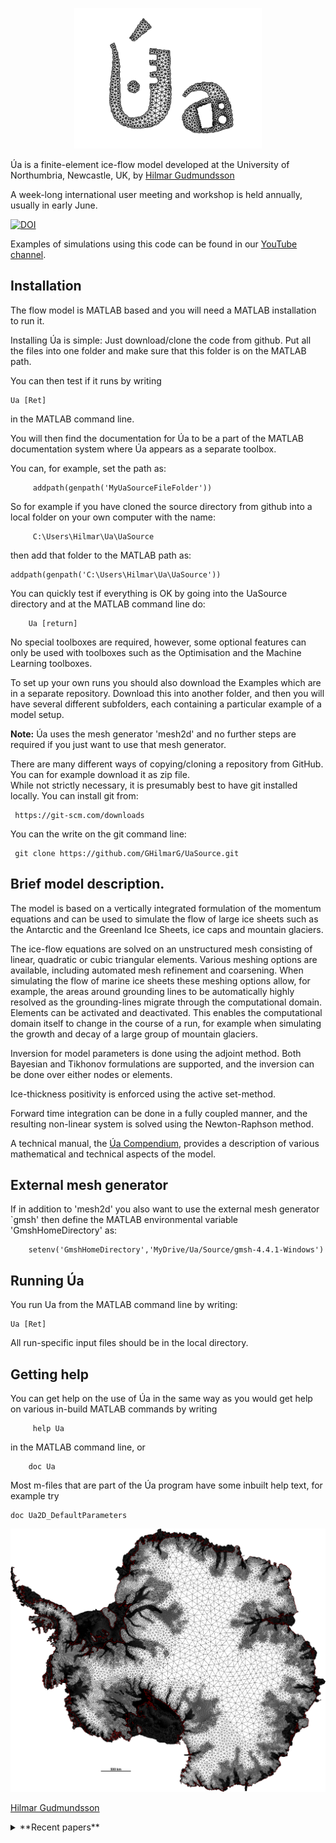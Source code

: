 




<p align="center">
  <img src = "UaLogo.png" width="300">
</p>



Úa is a finite-element ice-flow model developed at the University of
Northumbria, Newcastle, UK, by [Hilmar
Gudmundsson](https://www.northumbria.ac.uk/about-us/our-staff/g/hilmar-gudmundsson/)


A week-long international user meeting and workshop is held annually, usually in early June. 


[![DOI](https://zenodo.org/badge/DOI/10.5281/zenodo.3706624.svg)](https://doi.org/10.5281/zenodo.3706624)

Examples of simulations using this code can be found in our [YouTube
channel](https://www.youtube.com/channel/UCO8NHJqmgg_bwJx0xKJDwcA).

## Installation


The flow model is MATLAB based and you will need a MATLAB installation to run it.

Installing Úa is simple: Just download/clone the code from github. Put
all the files into one folder and make sure that this folder is on the
MATLAB path.

You can then test if it runs by writing

```
Ua [Ret]
```

in the MATLAB command line.

You will then find the documentation for Úa to be a part of the MATLAB
documentation system where Úa appears as a separate toolbox.

You can, for example, set the path as:

```
     addpath(genpath('MyUaSourceFileFolder'))
```

So for example if you have cloned the source directory from github into a local folder on your own computer with the name:

```
     C:\Users\Hilmar\Ua\UaSource
```

then add that folder to the MATLAB path as:

```
addpath(genpath('C:\Users\Hilmar\Ua\UaSource'))
```

You can quickly test if everything is OK by going into the UaSource directory and at the MATLAB command line do:


```
    Ua [return]
```

No special toolboxes are required, however, some optional features can
only be used with toolboxes such as the Optimisation and the Machine
Learning toolboxes.


To set up your own runs you should also download the Examples which
are in a separate repository.  Download this into another folder, and
then you will have several different subfolders, each containing a
particular example of a model setup.




**Note:** Úa uses the mesh generator 'mesh2d' and no further steps are required if you just want to use that mesh generator.

There are many different ways of copying/cloning a repository from GitHub. You can for example download it as zip file.    
While not strictly necessary, it is presumably best to have git installed locally. You can install git from:
 
     https://git-scm.com/downloads

You can the write on the git command line:

     git clone https://github.com/GHilmarG/UaSource.git



## Brief model description.

The model is based on a vertically integrated formulation of the
momentum equations and can be used to simulate the flow of large ice
sheets such as the Antarctic and the Greenland Ice Sheets, ice caps
and mountain glaciers.

The ice-flow equations are solved on an unstructured mesh consisting
of linear, quadratic or cubic triangular elements. Various meshing
options are available, including automated mesh refinement and
coarsening. When simulating the flow of marine ice sheets these
meshing options allow, for example, the areas around grounding lines
to be automatically highly resolved as the grounding-lines migrate
through the computational domain. Elements can be activated and
deactivated. This enables the computational domain itself to change in
the course of a run, for example when simulating the growth and decay
of a large group of mountain glaciers.

Inversion for model parameters is done using the adjoint method. Both
Bayesian and Tikhonov formulations are supported, and the inversion
can be done over either nodes or elements.

Ice-thickness positivity is enforced using the active set-method. 

Forward time integration can be done in a fully coupled manner, and
the resulting non-linear system is solved using the Newton-Raphson
method.

A technical manual, the [Úa
Compendium](https://github.com/GHilmarG/UaSource/blob/master/UaCompendium.pdf),
provides a description of various mathematical and technical aspects
of the model.


## External mesh generator

If in addition to 'mesh2d' you also want to use the external mesh
generator `gmsh' then define the MATLAB environmental variable
'GmshHomeDirectory' as:


```
    setenv('GmshHomeDirectory','MyDrive/Ua/Source/gmsh-4.4.1-Windows')
```


## Running Úa

You run Ua from the MATLAB command line by writing:

```
Ua [Ret]
```

All run-specific input files should be in the local directory. 


##  Getting help

  You can get help on the use of Úa in the same way as you would get help on
  various in-build MATLAB commands by writing 

```
     help Ua  
```

in the MATLAB command line,  or 

```
    doc Ua 
```

Most m-files that are part of the Úa program have some inbuilt help text, for example try 

    doc Ua2D_DefaultParameters
 
![](AntarcticaMesh.png)





[Hilmar Gudmundsson](mailto:hilmar.gudmundsson@northumbria.ac.uk)




<details>
  <summary> **Recent papers** </summary>

  Naughten, K. A., De Rydt, J., Rosier, S. H. R., Jenkins, A.,
  Holland, P. R., & Ridley, J. K. (2021). Two-timescale response of a
  large Antarctic ice shelf to climate change. Nature Communications,
  12(1).  https://doi.org/10.1038/s41467-021-22259-0


  Jones, R. S., Gudmundsson, G. H., Mackintosh, A. N., McCormack,
  F. S., & Whitmore, R. J. (2021). Ocean‐Driven and
  Topography‐Controlled Nonlinear Glacier Retreat During the Holocene:
  Southwestern Ross Sea, Antarctica. Geophysical Research Letters,
  48(5), 1–10. https://doi.org/10.1029/2020GL091454

  De Rydt, J., Reese, R., Paolo, F. S., & Gudmundsson,
  G. H. (2021). Drivers of Pine Island Glacier speed-up between 1996
  and 2016. The Cryosphere, 15(1),
  113–132. https://doi.org/10.5194/tc-15-113-2021

 Rosier, S. H. R., Reese, R., Donges, J. F., De Rydt, J., Gudmundsson,
 G. H., & Winkelmann, R. (2021). The tipping points and early warning
 indicators for Pine Island Glacier, West Antarctica. The Cryosphere,
 15(3), 1501–1516. https://doi.org/10.5194/tc-15-1501-2021


  Hill, E. A., Gudmundsson, G. H., Carr, J. R., Stokes, C. R., & King,
  H. M. (2020). Twenty-first century response of Petermann Glacier,
  northwest Greenland to ice shelf loss. Journal of Glaciology,
  1–11. https://doi.org/10.1017/jog.2020.97

  Ranganathan, M., Minchew, B., Meyer, C. R., & Gudmundsson,
  G. H. (2020). A new approach to inferring basal drag and ice
  rheology in ice streams, with applications to West Antarctic Ice
  Streams. Journal of Glaciology,
  1–14. https://doi.org/10.1017/jog.2020.95

  De Rydt, J., Gudmundsson, G. H., Nagler, T., & Wuite,
  J. (2019). Calving cycle of the Brunt Ice Shelf, Antarctica, driven
  by changes in ice shelf geometry. The Cryosphere, 13(10),
  2771–2787. https://doi.org/10.5194/tc-13-2771-2019

  Gudmundsson, G. H., Paolo, F. S., Adusumilli, S., & Fricker,
  H. A. (2019). Instantaneous Antarctic ice sheet mass loss driven by
  thinning ice shelves. Geophysical Research Letters, 46(23),
  13903–13909. https://doi.org/10.1029/2019GL085027

  De Rydt, J., Gudmundsson, G. H., Nagler, T., Wuite, J., & King,
  E. C. (2018). Recent rift formation and impact on the structural
  integrity of the Brunt Ice Shelf, East Antarctica. The Cryosphere,
  12(2), 505–520. https://doi.org/10.5194/tc-12-505-2081

  Reese, R., Gudmundsson, G. H., Levermann, A., & Winkelmann,
  R. (2018). The far reach of ice-shelf thinning in Antarctica. Nature
  Climate Change, 8(1),
  53–57. https://doi.org/10.1038/s41558-017-0020-x

  Reese, R., Winkelmann, R., & Gudmundsson,
  G. H. (2018). Grounding-line flux formula applied as a flux
  condition in numerical simulations fails for buttressed Antarctic
  ice streams. The Cryosphere, 12(10),
  3229–3242. https://doi.org/10.5194/tc-12-3229-2018

</details>

